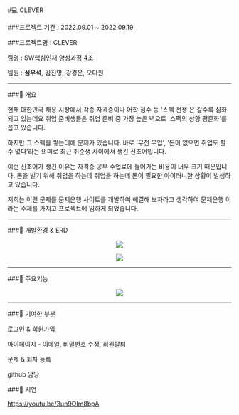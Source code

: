 #💻 CLEVER

###프로젝트 기간 : 2022.09.01 ~ 2022.09.19

###프로젝트명 : CLEVER

팀명 : SW핵심인재 양성과정 4조

팀원 : **심우석**, 김진영, 강경운, 오다원

---------------------------------------

###📌 개요

현재 대한민국 채용 시장에서 각종 자격증이나 어학 점수 등 '스펙 전쟁'은 갈수록 심화되고 있는데요 취업 준비생들은 취업 준비 중 가장 높은 벽으로 '스펙의 상향 평준화'를 꼽고 있습니다.

하지만 그 스펙을 쌓는데에 문제가 있습니다. 바로 '무전 무업', ‘돈이 없으면 취업도 할 수 없다’라는 의미로 최근 취준생 사이에서 생긴 신조어입니다.

이런 신조어가 생긴 이유는 자격증 공부 수업료에 들어가는 비용이 너무 크기 때문입니다. 돈을 벌기 위해 취업을 하는데 취업을 하는데 돈이 필요한 아이러니한 상황이 발생하고 있습니다.

저희는 이런 문제를 문제은행 사이트를 개발하여 해결해 보자라고 생각하여 문제은행 이라는 주제를 가지고 프로젝트에 임하게 되었습니다.

---------------------------------------

###📌 개발환경 & ERD

<p align="center">
  <img src="https://user-images.githubusercontent.com/110947438/192173569-f30f64a2-e16a-48d0-af5a-a15fb972941e.png">
</p>

<p align="center">
  <img src="https://user-images.githubusercontent.com/110947438/192173741-8601a987-3126-4a54-88f2-b1bafc04cb22.png">
</p>

---------------------------------------

###📌 주요기능

<p align="center">
  <img src="https://user-images.githubusercontent.com/110947438/192173758-27bc4f8b-779b-4008-8439-0e190e567c34.png">
</p>

---------------------------------------

###📌 기여한 부분

로그인 & 회원가입

마이페이지 - 이메일, 비밀번호 수정, 회원탈퇴

문제 & 회차 등록

github 담당

###📌 시연

https://youtu.be/3un9OIm8bpA
